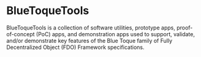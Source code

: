 # BlueToqueTools
BlueToqueTools is a collection of software utilities, prototype apps, proof-of-concept (PoC) apps, and demonstration apps used to support, validate, and/or demonstrate key features of the Blue Toque family of Fully Decentralized Object (FDO) Framework specifications.
